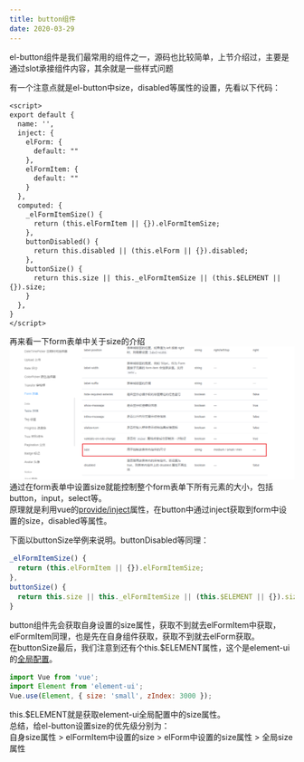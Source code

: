 ```yaml
---
title: button组件
date: 2020-03-29
---
```

el-button组件是我们最常用的组件之一，源码也比较简单，上节介绍过，主要是通过slot承接组件内容，其余就是一些样式问题<br/>

有一个注意点就是el-button中size，disabled等属性的设置，先看以下代码：
```vue
<script>
export default {
  name: '',
  inject: {
    elForm: {
      default: ""
    },
    elFormItem: {
      default: ""
    }
  },
  computed: {
    _elFormItemSize() {
      return (this.elFormItem || {}).elFormItemSize;
    },
    buttonDisabled() {
      return this.disabled || (this.elForm || {}).disabled;
    },
    buttonSize() {
      return this.size || this._elFormItemSize || (this.$ELEMENT || {}).size;
    }
  },
}
</script>
```
再来看一下form表单中关于size的介绍
![size](../images/button/2.png)
通过在form表单中设置size就能控制整个form表单下所有元素的大小，包括button，input，select等。<br/>
原理就是利用vue的[provide/inject](https://cn.vuejs.org/v2/api/#provide-inject)属性，在button中通过inject获取到form中设置的size，disabled等属性。<br/>

下面以buttonSize举例来说明。buttonDisabled等同理：
```js
_elFormItemSize() {
  return (this.elFormItem || {}).elFormItemSize;
},
buttonSize() {
  return this.size || this._elFormItemSize || (this.$ELEMENT || {}).size;
}
```
button组件先会获取自身设置的size属性，获取不到就去elFormItem中获取，elFormItem同理，也是先在自身组件获取，获取不到就去elForm获取。<br/>
在buttonSize最后，我们注意到还有个this.$ELEMENT属性，这个是element-ui的[全局配置](https://element.eleme.cn/2.13/#/zh-CN/component/quickstart)。
```js
import Vue from 'vue';
import Element from 'element-ui';
Vue.use(Element, { size: 'small', zIndex: 3000 });
```
this.$ELEMENT就是获取element-ui全局配置中的size属性。<br/>
总结，给el-button设置size的优先级分别为：<br/>
自身size属性 > elFormItem中设置的size > elForm中设置的size属性 > 全局size属性
